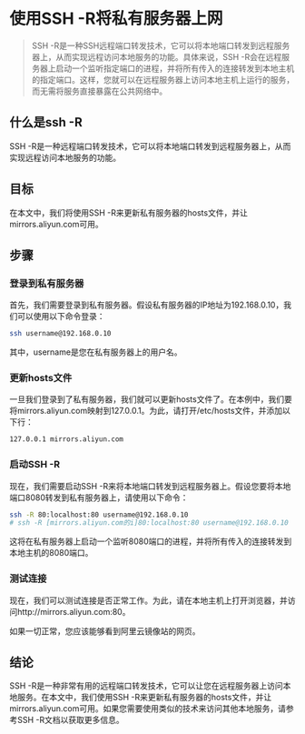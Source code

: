 



# 使用SSH -R将私有服务器上网

> SSH -R是一种SSH远程端口转发技术，它可以将本地端口转发到远程服务器上，从而实现远程访问本地服务的功能。具体来说，SSH  -R会在远程服务器上启动一个监听指定端口的进程，并将所有传入的连接转发到本地主机的指定端口。这样，您就可以在远程服务器上访问本地主机上运行的服务，而无需将服务直接暴露在公共网络中。

## 什么是ssh -R

SSH -R是一种远程端口转发技术，它可以将本地端口转发到远程服务器上，从而实现远程访问本地服务的功能。

## 目标

在本文中，我们将使用SSH -R来更新私有服务器的hosts文件，并让mirrors.aliyun.com可用。

## 步骤

### 登录到私有服务器

首先，我们需要登录到私有服务器。假设私有服务器的IP地址为192.168.0.10，我们可以使用以下命令登录：
```bash
ssh username@192.168.0.10
```

其中，username是您在私有服务器上的用户名。

### 更新hosts文件

一旦我们登录到了私有服务器，我们就可以更新hosts文件了。在本例中，我们要将mirrors.aliyun.com映射到127.0.0.1。为此，请打开/etc/hosts文件，并添加以下行：

```bash
127.0.0.1 mirrors.aliyun.com
```

### 启动SSH -R

现在，我们需要启动SSH -R来将本地端口转发到远程服务器上。假设您要将本地端口8080转发到私有服务器上，请使用以下命令：
```bash
ssh -R 80:localhost:80 username@192.168.0.10
# ssh -R [mirrors.aliyun.com的i]80:localhost:80 username@192.168.0.10
```

这将在私有服务器上启动一个监听8080端口的进程，并将所有传入的连接转发到本地主机的8080端口。

### 测试连接

现在，我们可以测试连接是否正常工作。为此，请在本地主机上打开浏览器，并访问http://mirrors.aliyun.com:80。

如果一切正常，您应该能够看到阿里云镜像站的网页。

## 结论

SSH -R是一种非常有用的远程端口转发技术，它可以让您在远程服务器上访问本地服务。在本文中，我们使用SSH -R来更新私有服务器的hosts文件，并让mirrors.aliyun.com可用。如果您需要使用类似的技术来访问其他本地服务，请参考SSH -R文档以获取更多信息。